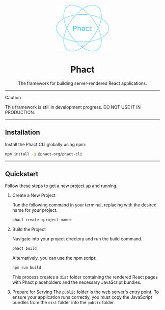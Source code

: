 <div align="center">
      <img alt="Phact logo" src="assets/phact.png" height="150">
  <h1>Phact</h1>
   <p>The framework for building server-rendered React applications.</p>
</div>

---
> [!CAUTION]
> This framework is still in development progress. DO NOT USE IT IN PRODUCTION.
---

## Installation
Install the Phact CLI globally using npm:

```bash
npm install -g @phact-org/phact-cli
```
---
## Quickstart
Follow these steps to get a new project up and running.

1. Create a New Project

   Run the following command in your terminal, replacing <project-name> with the desired name for your project.
   ```bash
   phact create <project-name>
   ```
   
2. Build the Project

   Navigate into your project directory and run the build command.
   ```bash
   phact build
   ```

   Alternatively, you can use the npm script:
   ```bash
   npm run build
   ```

   This process creates a `dist` folder containing the rendered React pages with Phact placeholders and the necessary JavaScript bundles.


3. Prepare for Serving
   The `public` folder is the web server's entry point. To ensure your application runs correctly, you must copy the JavaScript bundles from the `dist` folder into the `public` folder.